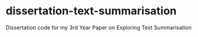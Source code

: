 # dissertation-text-summarisation
Dissertation code for my 3rd Year Paper on Exploring Text Summarisation


